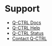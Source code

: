 # Support

- [Q-CTRL Docs](https://docs.q-ctrl.com/)
- [Q-CTRL Help](https://help.q-ctrl.com/)
- [Q-CTRL Status](https://status.q-ctrl.com/)
- [Contact Q-CTRL](https://q-ctrl.com/contact)
